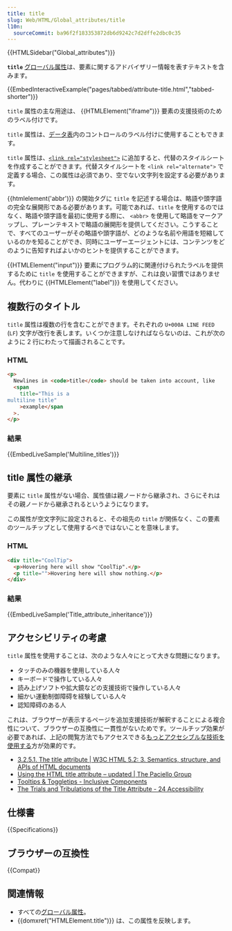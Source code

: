 ```yaml
---
title: title
slug: Web/HTML/Global_attributes/title
l10n:
  sourceCommit: ba96f2f183353872db6d9242c7d2dffe2dbc0c35
---
```


{{HTMLSidebar("Global_attributes")}}

**`title`** [グローバル属性](/ja/docs/Web/HTML/Global_attributes)は、要素に関するアドバイザリー情報を表すテキストを含みます。

{{EmbedInteractiveExample("pages/tabbed/attribute-title.html","tabbed-shorter")}}

`title` 属性の主な用途は、 {{HTMLElement("iframe")}} 要素の支援技術のためのラベル付けです。

`title` 属性は、[データ表](/ja/docs/Web/HTML/Element/table)内のコントロールのラベル付けに使用することもできます。

`title` 属性は、[`<link rel="stylesheet">`](/ja/docs/Web/HTML/Element/link) に追加すると、代替のスタイルシートを作成することができます。代替スタイルシートを `<link rel="alternate">` で定義する場合、この属性は必須であり、空でない文字列を設定する必要があります。

{{htmlelement('abbr')}} の開始タグに `title` を記述する場合は、略語や頭字語の完全な展開形である必要があります。可能であれば、`title` を使用するのではなく、略語や頭字語を最初に使用する際に、 `<abbr>` を使用して略語をマークアップし、プレーンテキストで略語の展開形を提供してください。こうすることで、すべてのユーザーがその略語や頭字語が、どのような名前や用語を短縮しているのかを知ることができ、同時にユーザーエージェントには、コンテンツをどのように告知すればよいかのヒントを提供することができます。

{{HTMLElement("input")}} 要素にプログラム的に関連付けられたラベルを提供するために `title` を使用することができますが、これは良い習慣ではありません。代わりに {{HTMLElement("label")}} を使用してください。

## 複数行のタイトル

`title` 属性は複数の行を含むことができます。それぞれの `U+000A LINE FEED` (`LF`) 文字が改行を表します。いくつか注意しなければならないのは、これが次のように 2 行にわたって描画されることです。

### HTML

```html
<p>
  Newlines in <code>title</code> should be taken into account, like
  <span
    title="This is a
multiline title"
    >example</span
  >.
</p>
```

### 結果

{{EmbedLiveSample('Multiline_titles')}}

## title 属性の継承

要素に `title` 属性がない場合、属性値は親ノードから継承され、さらにそれはその親ノードから継承されるというようになります。

この属性が空文字列に設定されると、その祖先の `title` が関係なく、この要素のツールチップとして使用するべきではないことを意味します。

### HTML

```html
<div title="CoolTip">
  <p>Hovering here will show "CoolTip".</p>
  <p title="">Hovering here will show nothing.</p>
</div>
```

### 結果

{{EmbedLiveSample('Title_attribute_inheritance')}}

## アクセシビリティの考慮

`title` 属性を使用することは、次のような人々にとって大きな問題になります。

- タッチのみの機器を使用している人々
- キーボードで操作している人々
- 読み上げソフトや拡大鏡などの支援技術で操作している人々
- 細かい運動制御障碍を経験している人々
- 認知障碍のある人

これは、ブラウザーが表示するページを追加支援技術が解釈することによる複合性について、ブラウザーの互換性に一貫性がないためです。ツールチップ効果が必要であれば、上記の閲覧方法でもアクセスできる[もっとアクセシブルな技術を使用する](https://inclusive-components.design/tooltips-toggletips/)方が効果的です。

- [3.2.5.1. The title attribute | W3C HTML 5.2: 3. Semantics, structure, and APIs of HTML documents](https://html.spec.whatwg.org/multipage/dom.html#the-title-attribute)
- [Using the HTML title attribute – updated | The Paciello Group](https://www.tpgi.com/using-the-html-title-attribute-updated/)
- [Tooltips & Toggletips - Inclusive Components](https://inclusive-components.design/tooltips-toggletips/)
- [The Trials and Tribulations of the Title Attribute - 24 Accessibility](https://www.24a11y.com/2017/the-trials-and-tribulations-of-the-title-attribute/)

## 仕様書

{{Specifications}}

## ブラウザーの互換性

{{Compat}}

## 関連情報

- すべての[グローバル属性](/ja/docs/Web/HTML/Global_attributes)。
- {{domxref("HTMLElement.title")}} は、この属性を反映します。
